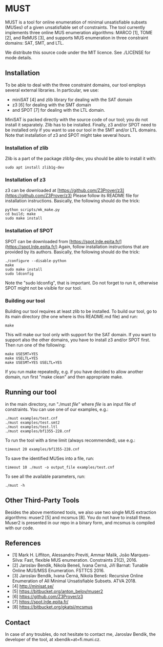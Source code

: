 # MUST
MUST is a  tool for online enumeration of minimal unsatisfiable subsets (MUSes) of a given unsatisfiable set of constraints. The tool currently implements three online MUS enumeration algorithms: MARCO [1], TOME [2], and ReMUS [3], and supports MUS enumeration in three constraint domains: SAT, SMT, and LTL.

We distribute this source code under the MIT licence. See ./LICENSE for mode details.

## Installation

To be able to deal with the three constraint domains, our tool employs several external libraries. In particular, we use:
- miniSAT [4] and zlib library for dealing with the SAT domain
- z3 [6] for dealing with the SMT domain
- and SPOT [7] for dealing with the LTL domain.

MiniSAT is packed directly with the source code of our tool; you do not install it separately. Zlib has to be installed. Finally, z3 and/or SPOT need to be installed only if you want to use our tool in the SMT and/or LTL domains. Note that installation of z3 and SPOT might take several hours.


### Installation of zlib
Zlib is a part of the package zlib1g-dev, you should be able to install it with:
```
sudo apt install zlib1g-dev
```

### Installation of z3
z3 can be downloaded at [https://github.com/Z3Prover/z3](https://github.com/Z3Prover/z3)
Please follow its README file for installation instructions. Basically, the following should do the trick:
```
python scripts/mk_make.py
cd build; make
sudo make install
```


### Installation of SPOT
SPOT can be downloaded from [https://spot.lrde.epita.fr/](https://spot.lrde.epita.fr/)
Again, follow installation instructions that are provided by its authors. 
Basically, the following should do the trick:
```
./configure --disable-python
make
sudo make install
sudo ldconfig
```
Note the "sudo ldconfig", that is important. Do not forget to run it, otherwise SPOT might not be visible for our tool.


### Building our tool
Building our tool requires at least zlib to be installed.
To build our tool, go to its main directory (the one where is this README.md file) and run:
```
make
```
This will make our tool only with support for the SAT domain. If you want to support also the other domains, you have to install z3 and/or SPOT first. Then run one of the following:
```
make USESMT=YES
make USELTL=YES
make USESMT=YES USELTL=YES
```
If you run make repeatedly, e.g. if you have decided to allow another domain, run first "make clean" and then appropriate make.


## Running our tool
in the main directory, run "./must _file_" where _file_ is an input file of constraints. You can use one of our examples, e.g.:
```
./must examples/test.cnf
./must examples/test.smt2
./must examples/test.ltl
./must examples/bf1355-228.cnf
```
To run the tool with a time limit (always recommended), use e.g.:
```
timeout 20 examples/bf1355-228.cnf
```
To save the identified MUSes into a file, run:
```
timeout 10 ./must -o output_file examples/test.cnf
```
To see all the available parameters, run:
```
./must -h
```

## Other Third-Party Tools
Besides the above mentioned tools, we also use two single MUS extraction algorithms: muser2 [5] and mcsmus [8]. You do not have to install these. Muser2 is presented in our repo in a binary form, and mcsmus is compiled with our code. 

## References
* [1] Mark H. Liffiton, Alessandro Previti, Ammar Malik, João Marques-Silva: Fast, flexible MUS enumeration. Constraints 21(2), 2016.
* [2] Jaroslav Bendík, Nikola Beneš, Ivana Černá, Jiří Barnat: Tunable Online MUS/MSS Enumeration. FSTTCS 2016.
* [3] Jaroslav Bendík, Ivana Černá, Nikola Beneš: Recursive Online Enumeration of All Minimal Unsatisfiable Subsets. ATVA 2018.
* [4] http://minisat.se/
* [5] https://bitbucket.org/anton_belov/muser2
* [6] https://github.com/Z3Prover/z3
* [7] https://spot.lrde.epita.fr/
* [8] https://bitbucket.org/gkatsi/mcsmus

## Contact
In case of any troubles, do not hesitate to contact me, Jaroslav Bendik, the developer of the tool, at xbendik=at=fi.muni.cz.
